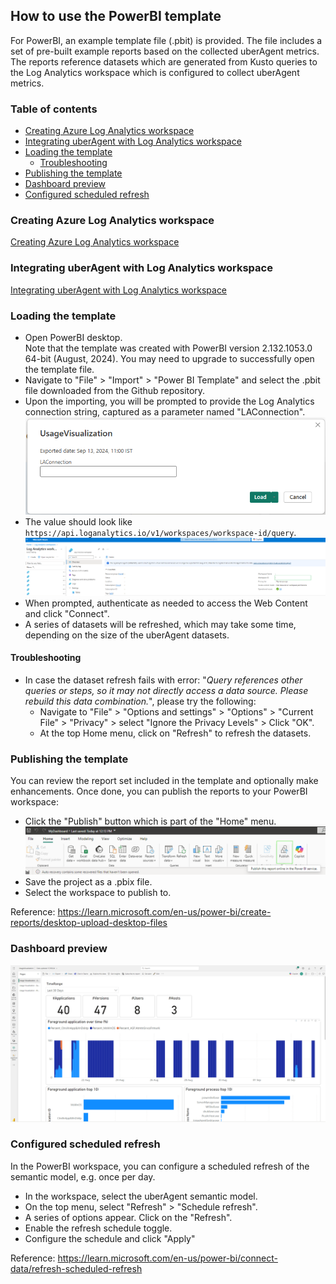 ## How to use the PowerBI template

For PowerBI, an example template file (.pbit) is provided.
The file includes a set of pre-built example reports based on the collected uberAgent metrics.
The reports reference datasets which are generated from Kusto queries to the Log Analytics workspace which is configured to collect uberAgent metrics.

### Table of contents
  - [Creating Azure Log Analytics workspace](#creating-azure-log-analytics-workspace)
  - [Integrating uberAgent with Log Analytics workspace](#integrating-uberagent-with-log-analytics-workspace)
  - [Loading the template](#loading-the-template)
    - [Troubleshooting](#troubleshooting)
  - [Publishing the template](#publishing-the-template)
  - [Dashboard preview](#dashboard-preview)
  - [Configured scheduled refresh](#configured-scheduled-refresh)

### Creating Azure Log Analytics workspace

[Creating Azure Log Analytics workspace](../README.md#creating-azure-log-analytics-workspace)

### Integrating uberAgent with Log Analytics workspace

[Integrating uberAgent with Log Analytics workspace](../README.md#integrating-uberagent-with-log-analytics-workspace)

### Loading the template

- Open PowerBI desktop.  
  Note that the template was created with PowerBI version 2.132.1053.0 64-bit (August, 2024). You may need to upgrade to successfully open the template file.
- Navigate to "File" > "Import" > "Power BI Template" and select the .pbit file downloaded from the Github repository.
- Upon the importing, you will be prompted to provide the Log Analytics connection string, captured as a parameter named "LAConnection".
  ![image](img/LAconnection.png) 
- The value should look like `https://api.loganalytics.io/v1/workspaces/workspace-id/query`.
  ![image](img/LogAnalyticsWorkspaceID.png)
- When prompted, authenticate as needed to access the Web Content and click "Connect".
- A series of datasets will be refreshed, which may take some time, depending on the size of the uberAgent datasets.

#### Troubleshooting
- In case the dataset refresh fails with error: "_Query references other queries or steps, so it may not directly access a data source. Please rebuild this data combination._", please try the following:
    - Navigate to "File" > "Options and settings" > "Options" > "Current File" > "Privacy" > select "Ignore the Privacy Levels" > Click "OK".
    - At the top Home menu, click on "Refresh" to refresh the datasets.

### Publishing the template

You can review the report set included in the template and optionally make enhancements. Once done, you can publish the reports to your PowerBI workspace:
- Click the "Publish" button which is part of the "Home" menu.
    ![image](img/PublishPowerBI.png)
- Save the project as a .pbix file.
- Select the workspace to publish to.

Reference: https://learn.microsoft.com/en-us/power-bi/create-reports/desktop-upload-desktop-files

### Dashboard preview

![image](img/DashboardPreview.png)

### Configured scheduled refresh

In the PowerBI workspace, you can configure a scheduled refresh of the semantic model, e.g. once per day.
- In the workspace, select the uberAgent semantic model.
- On the top menu, select "Refresh" > "Schedule refresh".
- A series of options appear. Click on the "Refresh".
- Enable the refresh schedule toggle.
- Configure the schedule and click "Apply"

Reference: https://learn.microsoft.com/en-us/power-bi/connect-data/refresh-scheduled-refresh